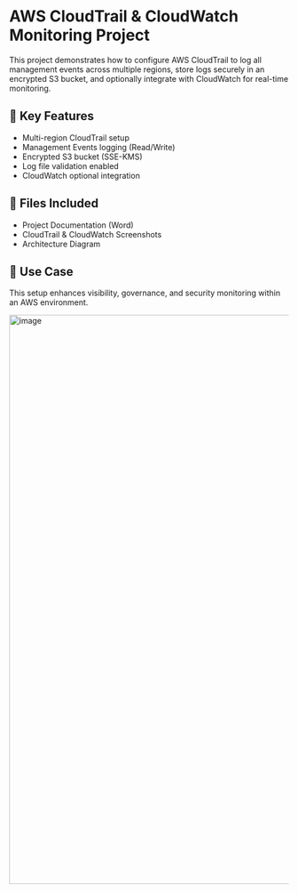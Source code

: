 # AWS CloudTrail & CloudWatch Monitoring Project

This project demonstrates how to configure AWS CloudTrail to log all management events across multiple regions, store logs securely in an encrypted S3 bucket, and optionally integrate with CloudWatch for real-time monitoring.

## 🔐 Key Features
- Multi-region CloudTrail setup
- Management Events logging (Read/Write)
- Encrypted S3 bucket (SSE-KMS)
- Log file validation enabled
- CloudWatch optional integration

## 📁 Files Included
- Project Documentation (Word)
- CloudTrail & CloudWatch Screenshots
- Architecture Diagram

## 📌 Use Case
This setup enhances visibility, governance, and security monitoring within an AWS environment.


<img width="1536" height="1024" alt="image" src="https://github.com/user-attachments/assets/a9cae981-1a50-49c4-aa48-dcc79735459d" />
